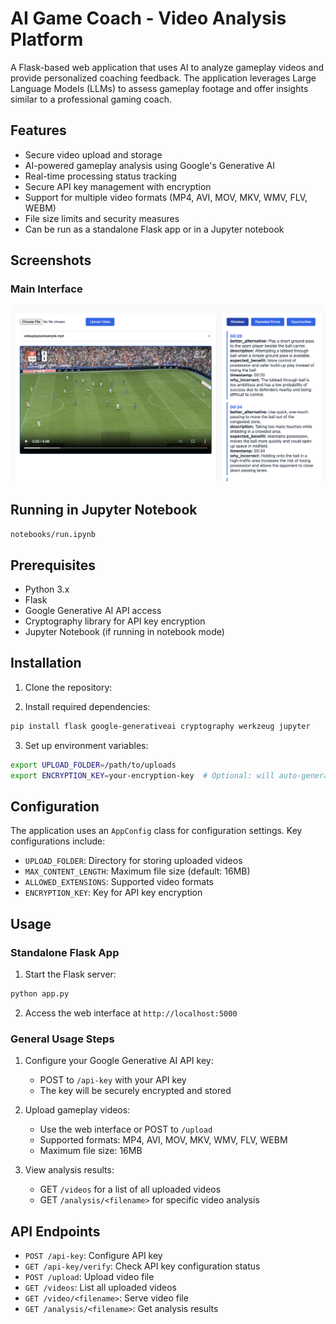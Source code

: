 # AI Game Coach - Video Analysis Platform

A Flask-based web application that uses AI to analyze gameplay videos and provide personalized coaching feedback. The application leverages Large Language Models (LLMs) to assess gameplay footage and offer insights similar to a professional gaming coach.

## Features

- Secure video upload and storage
- AI-powered gameplay analysis using Google's Generative AI
- Real-time processing status tracking
- Secure API key management with encryption
- Support for multiple video formats (MP4, AVI, MOV, MKV, WMV, FLV, WEBM)
- File size limits and security measures
- Can be run as a standalone Flask app or in a Jupyter notebook

## Screenshots

### Main Interface
![Main Interface](media/interface.png)

## Running in Jupyter Notebook
`notebooks/run.ipynb`

## Prerequisites

- Python 3.x
- Flask
- Google Generative AI API access
- Cryptography library for API key encryption
- Jupyter Notebook (if running in notebook mode)

## Installation

1. Clone the repository:


2. Install required dependencies:
```bash
pip install flask google-generativeai cryptography werkzeug jupyter
```

3. Set up environment variables:
```bash
export UPLOAD_FOLDER=/path/to/uploads
export ENCRYPTION_KEY=your-encryption-key  # Optional: will auto-generate if not provided
```

## Configuration

The application uses an `AppConfig` class for configuration settings. Key configurations include:

- `UPLOAD_FOLDER`: Directory for storing uploaded videos
- `MAX_CONTENT_LENGTH`: Maximum file size (default: 16MB)
- `ALLOWED_EXTENSIONS`: Supported video formats
- `ENCRYPTION_KEY`: Key for API key encryption

## Usage

### Standalone Flask App
1. Start the Flask server:
```bash
python app.py
```

2. Access the web interface at `http://localhost:5000`

### General Usage Steps
1. Configure your Google Generative AI API key:
   - POST to `/api-key` with your API key
   - The key will be securely encrypted and stored

2. Upload gameplay videos:
   - Use the web interface or POST to `/upload`
   - Supported formats: MP4, AVI, MOV, MKV, WMV, FLV, WEBM
   - Maximum file size: 16MB

3. View analysis results:
   - GET `/videos` for a list of all uploaded videos
   - GET `/analysis/<filename>` for specific video analysis

## API Endpoints

- `POST /api-key`: Configure API key
- `GET /api-key/verify`: Check API key configuration status
- `POST /upload`: Upload video file
- `GET /videos`: List all uploaded videos
- `GET /video/<filename>`: Serve video file
- `GET /analysis/<filename>`: Get analysis results

